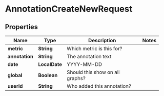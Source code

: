 

# AnnotationCreateNewRequest


## Properties

| Name | Type | Description | Notes |
|------------ | ------------- | ------------- | -------------|
|**metric** | **String** | Which metric is this for? |  |
|**annotation** | **String** | The annotation text |  |
|**date** | **LocalDate** | YYYY-MM-DD |  |
|**global** | **Boolean** | Should this show on all graphs? |  |
|**userId** | **String** | Who added this annotation? |  |



